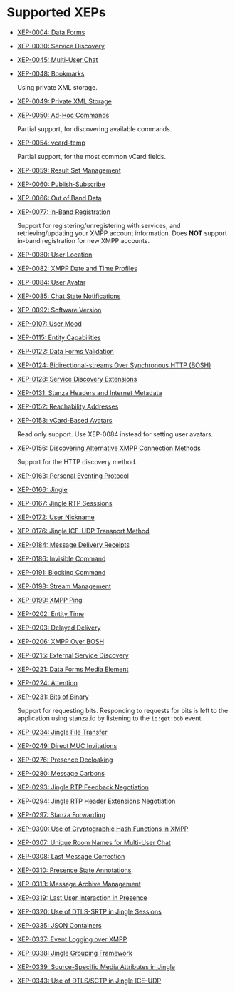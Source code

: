 # Supported XEPs

- [XEP-0004: Data Forms](http://xmpp.org/extensions/xep-0004.html)
- [XEP-0030: Service Discovery](http://xmpp.org/extensions/xep-0030.html)
- [XEP-0045: Multi-User Chat](http://xmpp.org/extensions/xep-0045.html)
- [XEP-0048: Bookmarks](http://xmpp.org/extensions/xep-0048.html)

    Using private XML storage.

- [XEP-0049: Private XML Storage](http://xmpp.org/extensions/xep-0049.html)
- [XEP-0050: Ad-Hoc Commands](http://xmpp.org/extensions/xep-0050.html)

    Partial support, for discovering available commands.

- [XEP-0054: vcard-temp](http://xmpp.org/extensions/xep-0054.html)

    Partial support, for the most common vCard fields.

- [XEP-0059: Result Set Management](http://xmpp.org/extensions/xep-0059.html)
- [XEP-0060: Publish-Subscribe](http://xmpp.org/extensions/xep-0060.html)
- [XEP-0066: Out of Band Data](http://xmpp.org/extensions/xep-0066.html)
- [XEP-0077: In-Band Registration](http://xmpp.org/extensions/xep-0077.html)

    Support for registering/unregistering with services, and retrieving/updating your XMPP account information. Does **NOT** support in-band registration for new XMPP accounts.

- [XEP-0080: User Location](http://xmpp.org/extensions/xep-0080.html)
- [XEP-0082: XMPP Date and Time Profiles](http://xmpp.org/extensions/xep-0082.html)
- [XEP-0084: User Avatar](http://xmpp.org/extensions/xep-0084.html)
- [XEP-0085: Chat State Notifications](http://xmpp.org/extensions/xep-0085.html)
- [XEP-0092: Software Version](http://xmpp.org/extensions/xep-0092.html)
- [XEP-0107: User Mood](http://xmpp.org/extensions/xep-0107.html)
- [XEP-0115: Entity Capabilities](http://xmpp.org/extensions/xep-0115.html)
- [XEP-0122: Data Forms Validation](http://xmpp.org/extensions/xep-0122.html)
- [XEP-0124: Bidirectional-streams Over Synchronous HTTP (BOSH)](http://xmpp.org/extensions/xep-0124.html)
- [XEP-0128: Service Discovery Extensions](http://xmpp.org/extensions/xep-0128.html)
- [XEP-0131: Stanza Headers and Internet Metadata](http://xmpp.org/extensions/xep-0131.html)
- [XEP-0152: Reachability Addresses](http://xmpp.org/extensions/xep-0152.html)
- [XEP-0153: vCard-Based Avatars](http://xmpp.org/extensions/xep-0153.html)

    Read only support. Use XEP-0084 instead for setting user avatars.

- [XEP-0156: Discovering Alternative XMPP Connection Methods](http://xmpp.org/extensions/xep-0156.html)

    Support for the HTTP discovery method.

- [XEP-0163: Personal Eventing Protocol](http://xmpp.org/extensions/xep-0163.html)
- [XEP-0166: Jingle](http://xmpp.org/extensions/xep-0166.html)
- [XEP-0167: Jingle RTP Sesssions](http://xmpp.org/extensions/xep-0167.html)
- [XEP-0172: User Nickname](http://xmpp.org/extensions/xep-0172.html)
- [XEP-0176: Jingle ICE-UDP Transport Method](http://xmpp.org/extensions/xep-0176.html)
- [XEP-0184: Message Delivery Receipts](http://xmpp.org/extensions/xep-0184.html)
- [XEP-0186: Invisible Command](http://xmpp.org/extensions/xep-0186.html)
- [XEP-0191: Blocking Command](http://xmpp.org/extensions/xep-0191.html)
- [XEP-0198: Stream Management](http://xmpp.org/extensions/xep-0198.html)
- [XEP-0199: XMPP Ping](http://xmpp.org/extensions/xep-0199.html)
- [XEP-0202: Entity Time](http://xmpp.org/extensions/xep-0202.html)
- [XEP-0203: Delayed Delivery](http://xmpp.org/extensions/xep-0203.html)
- [XEP-0206: XMPP Over BOSH](http://xmpp.org/extensions/xep-0206.html)
- [XEP-0215: External Service Discovery](http://xmpp.org/extensions/xep-0215.html)
- [XEP-0221: Data Forms Media Element](http://xmpp.org/extensions/xep-0221.html)
- [XEP-0224: Attention](http://xmpp.org/extensions/xep-0224.html)
- [XEP-0231: Bits of Binary](http://xmpp.org/extensions/xep-0231.html)

    Support for requesting bits. Responding to requests for bits is left to the application using stanza.io by listening to the `iq:get:bob` event.

- [XEP-0234: Jingle File Transfer](http://xmpp.org/extensions/xep-0234.html)
- [XEP-0249: Direct MUC Invitations](http://xmpp.org/extensions/xep-0249.html)
- [XEP-0276: Presence Decloaking](http://xmpp.org/extensions/xep-0276.html)
- [XEP-0280: Message Carbons](http://xmpp.org/extensions/xep-0280.html)
- [XEP-0293: Jingle RTP Feedback Negotiation](http://xmpp.org/extensions/xep-0293.html)
- [XEP-0294: Jingle RTP Header Extensions Negotiation](http://xmpp.org/extensions/xep-0294.html)
- [XEP-0297: Stanza Forwarding](http://xmpp.org/extensions/xep-0297.html)
- [XEP-0300: Use of Cryptographic Hash Functions in XMPP](http://xmpp.org/extensions/xep-0300.html)
- [XEP-0307: Unique Room Names for Multi-User Chat](http://xmpp.org/extensions/xep-0307.html)
- [XEP-0308: Last Message Correction](http://xmpp.org/extensions/xep-0308.html)
- [XEP-0310: Presence State Annotations](http://xmpp.org/extensions/xep-0310.html)
- [XEP-0313: Message Archive Management](http://xmpp.org/extensions/xep-0313.html)
- [XEP-0319: Last User Interaction in Presence](http://xmpp.org/extensions/xep-0319.html)
- [XEP-0320: Use of DTLS-SRTP in Jingle Sessions](http://xmpp.org/extensions/xep-0320.html)
- [XEP-0335: JSON Containers](http://xmpp.org/extensions/xep-0335.html)
- [XEP-0337: Event Logging over XMPP](http://xmpp.org/extensions/xep-0337.html)
- [XEP-0338: Jingle Grouping Framework](http://xmpp.org/extensions/xep-0338.html)
- [XEP-0339: Source-Specific Media Attributes in Jingle](http://xmpp.org/extensions/xep-0339.html)
- [XEP-0343: Use of DTLS/SCTP in Jingle ICE-UDP](http://xmpp.org/extensions/xep-0343.html)
